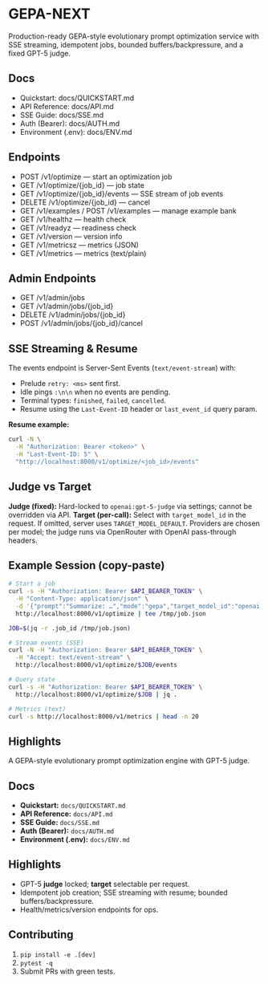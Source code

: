 # GEPA-NEXT
Production-ready GEPA-style evolutionary prompt optimization service with SSE streaming, idempotent jobs, bounded buffers/backpressure, and a fixed GPT-5 judge.

## Docs
- Quickstart: docs/QUICKSTART.md
- API Reference: docs/API.md
- SSE Guide: docs/SSE.md
- Auth (Bearer): docs/AUTH.md
- Environment (.env): docs/ENV.md

## Endpoints
- POST /v1/optimize — start an optimization job
- GET /v1/optimize/{job_id} — job state
- GET /v1/optimize/{job_id}/events — SSE stream of job events
- DELETE /v1/optimize/{job_id} — cancel
- GET /v1/examples / POST /v1/examples — manage example bank
- GET /v1/healthz — health check
- GET /v1/readyz — readiness check
- GET /v1/version — version info
- GET /v1/metricsz — metrics (JSON)
- GET /v1/metrics — metrics (text/plain)

## Admin Endpoints
- GET /v1/admin/jobs
- GET /v1/admin/jobs/{job_id}
- DELETE /v1/admin/jobs/{job_id}
- POST /v1/admin/jobs/{job_id}/cancel

## SSE Streaming & Resume
The events endpoint is Server-Sent Events (`text/event-stream`) with:
- Prelude `retry: <ms>` sent first.
- Idle pings `:\n\n` when no events are pending.
- Terminal types: `finished`, `failed`, `cancelled`.
- Resume using the `Last-Event-ID` header or `last_event_id` query param.

**Resume example:**
```bash
curl -N \
  -H "Authorization: Bearer <token>" \
  -H "Last-Event-ID: 5" \
  "http://localhost:8000/v1/optimize/<job_id>/events"
```

## Judge vs Target
**Judge (fixed):** Hard-locked to `openai:gpt-5-judge` via settings; cannot be overridden via API.
**Target (per-call):** Select with `target_model_id` in the request. If omitted, server uses `TARGET_MODEL_DEFAULT`.
Providers are chosen per model; the judge runs via OpenRouter with OpenAI pass-through headers.

## Example Session (copy-paste)
```bash
# Start a job
curl -s -H "Authorization: Bearer $API_BEARER_TOKEN" \
  -H "Content-Type: application/json" \
  -d '{"prompt":"Summarize: …","mode":"gepa","target_model_id":"openai:gpt-4o-mini","budget":{"max_generations":2}}' \
  http://localhost:8000/v1/optimize | tee /tmp/job.json

JOB=$(jq -r .job_id /tmp/job.json)

# Stream events (SSE)
curl -N -H "Authorization: Bearer $API_BEARER_TOKEN" \
  -H "Accept: text/event-stream" \
  http://localhost:8000/v1/optimize/$JOB/events

# Query state
curl -s -H "Authorization: Bearer $API_BEARER_TOKEN" \
  http://localhost:8000/v1/optimize/$JOB | jq .

# Metrics (text)
curl -s http://localhost:8000/v1/metrics | head -n 20
```

## Highlights
A GEPA-style evolutionary prompt optimization engine with GPT-5 judge.

## Docs
- **Quickstart:** `docs/QUICKSTART.md`
- **API Reference:** `docs/API.md`
- **SSE Guide:** `docs/SSE.md`
- **Auth (Bearer):** `docs/AUTH.md`
- **Environment (.env):** `docs/ENV.md`

## Highlights
- GPT-5 **judge** locked; **target** selectable per request.
- Idempotent job creation; SSE streaming with resume; bounded buffers/backpressure.
- Health/metrics/version endpoints for ops.

## Contributing
1. `pip install -e .[dev]`
2. `pytest -q`
3. Submit PRs with green tests.
